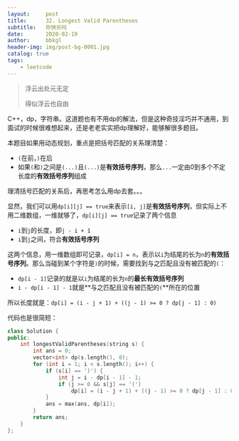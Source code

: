 ```yaml
---
layout:     post
title:      32. Longest Valid Parentheses
subtitle:   你快乐吗
date:       2020-02-19
author:     bbkgl
header-img: img/post-bg-0001.jpg
catalog: true
tags:
    - leetcode
---
```


>浮云出处元无定
>
>得似浮云也自由

C++，dp，字符串。这道题也有不用dp的解法，但是这种奇技淫巧并不通用，到面试的时候很难想起来，还是老老实实把dp理解好，能够解很多题目。

本题目如果用动态规划，重点是把括号匹配的关系理清楚：

- `(`在前，`)`在后
- 如果`(`和`)`之间是`(...)`且`(...)`是**有效括号序列**，那么`...`一定由0到多个不定长度的**有效括号序列**组成

理清括号匹配的关系后，再思考怎么用dp去套。。。

显然，我们可以用`dp[i][j] == true`来表示`[i, j]`是**有效括号序列**，但实际上不用二维数组，一维就够了，`dp[i][j] == true`记录了两个信息

- `i`到`j`的长度，即`j - i + 1`
- `i`到`j`之间，符合**有效括号序列**

这两个信息，用一维数组即可记录，`dp[i] = n`，表示以`i`为结尾的长为`n`的**有效括号序列**。那么当碰到某个字符是`)`的时候，需要找到与之匹配且没有被匹配的`(`：

- `dp[i - 1]`记录的就是以`i`为结尾的长为`n`的**最长有效括号序列**
- `i - dp[i - 1] - 1`就是**与之匹配且没有被匹配的`(`**所在的位置

所以长度就是：`dp[i] = (i - j + 1) + ((j - 1) >= 0 ? dp[j - 1] : 0)`

代码也是很简短：

```cpp
class Solution {
public:
    int longestValidParentheses(string s) {
        int ans = 0;
        vector<int> dp(s.length(), 0);
        for (int i = 1; i < s.length(); i++) {
            if (s[i] == ')') {
                int j = i - dp[i - 1] - 1;
                if (j >= 0 && s[j] == '(') 
                    dp[i] = (i - j + 1) + ((j - 1) >= 0 ? dp[j - 1] : 0);
            }
            ans = max(ans, dp[i]);
        }
        return ans;
    }
};
```

